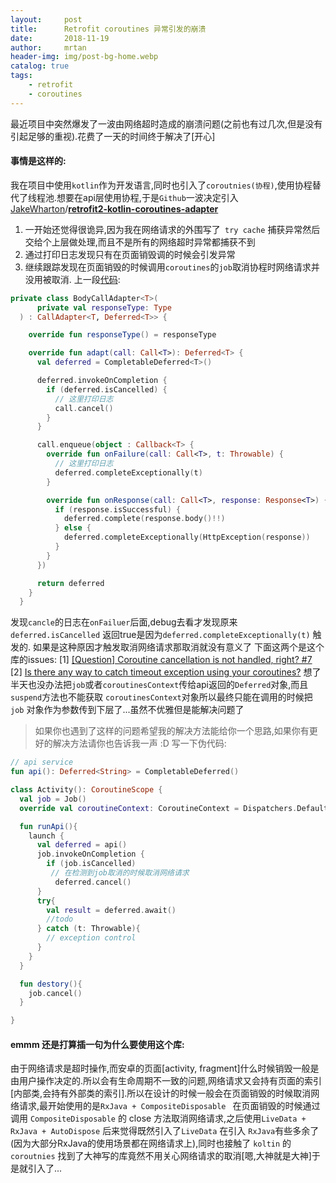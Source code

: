 ```yaml
---
layout:     post
title:      Retrofit coroutines 异常引发的崩溃
date:       2018-11-19
author:     mrtan
header-img: img/post-bg-home.webp
catalog: true
tags:
    - retrofit
    - coroutines
---
```


最近项目中突然爆发了一波由网络超时造成的崩溃问题(之前也有过几次,但是没有引起足够的重视).花费了一天的时间终于解决了[开心]
#### 事情是这样的:
我在项目中使用```kotlin```作为开发语言,同时也引入了```coroutnies(协程)```,使用协程替代了线程池.想要在api层使用协程,于是```Github```一波决定引入 [JakeWharton](https://github.com/JakeWharton)/**[retrofit2-kotlin-coroutines-adapter](https://github.com/JakeWharton/retrofit2-kotlin-coroutines-adapter)** 

1. 一开始还觉得很诡异,因为我在网络请求的外围写了``` try cache``` 捕获异常然后交给个上层做处理,而且不是所有的网络超时异常都捕获不到 
2. 通过打印日志发现只有在页面销毁调的时候会引发异常
3. 继续跟踪发现在页面销毁的时候调用```coroutines```的```job```取消协程时网络请求并没用被取消. 上一段[代码](https://github.com/JakeWharton/retrofit2-kotlin-coroutines-adapter/blob/master/src/main/java/com/jakewharton/retrofit2/adapter/kotlin/coroutines/CoroutineCallAdapterFactory.kt):


```kotlin
private class BodyCallAdapter<T>(
      private val responseType: Type
  ) : CallAdapter<T, Deferred<T>> {

    override fun responseType() = responseType

    override fun adapt(call: Call<T>): Deferred<T> {
      val deferred = CompletableDeferred<T>()

      deferred.invokeOnCompletion {
        if (deferred.isCancelled) {
          // 这里打印日志
          call.cancel()
        }
      }

      call.enqueue(object : Callback<T> {
        override fun onFailure(call: Call<T>, t: Throwable) {
          // 这里打印日志
          deferred.completeExceptionally(t)
        }

        override fun onResponse(call: Call<T>, response: Response<T>) {
          if (response.isSuccessful) {
            deferred.complete(response.body()!!)
          } else {
            deferred.completeExceptionally(HttpException(response))
          }
        }
      })

      return deferred
    }
  }
```

 发现```cancle```的日志在```onFailuer```后面,debug去看才发现原来```deferred.isCancelled``` 返回true是因为```deferred.completeExceptionally(t)``` 触发的. 如果是这种原因才触发取消网络请求那取消就没有意义了
下面这两个是这个库的issues:
[1]  [[Question] Coroutine cancellation is not handled, right? #7](
 https://github.com/JakeWharton/retrofit2-kotlin-coroutines-adapter/issues/7)
[2] [Is there any way to catch timeout exception using your coroutines?](https://github.com/JakeWharton/retrofit2-kotlin-coroutines-adapter/issues/33)
想了半天也没办法把```job```或者```coroutinesContext```传给api返回的```Deferred```对象,而且```suspend```方法也不能获取 ```coroutinesContext```对象所以最终只能在调用的时候把```job```
对象作为参数传到下层了...虽然不优雅但是能解决问题了 
> 如果你也遇到了这样的问题希望我的解决方法能给你一个思路,如果你有更好的解决方法请你也告诉我一声 :D
> 写一下伪代码:


```kotlin
// api service
fun api(): Deferred<String> = CompletableDeferred()

class Activity(): CoroutineScope {
  val job = Job()
  override val coroutineContext: CoroutineContext = Dispatchers.Default + job

  fun runApi(){
    launch {
      val deferred = api()
      job.invokeOnCompletion {
        if (job.isCancelled)
         // 在检测到job取消的时候取消网络请求
          deferred.cancel()
      }
      try{
        val result = deferred.await()
        //todo
      } catch (t: Throwable){
        // exception control
      }
    }
  }

  fun destory(){
    job.cancel()
  }

}
```

#### emmm  还是打算插一句为什么要使用这个库:
由于网络请求是超时操作,而安卓的页面[activity, fragment]什么时候销毁一般是由用户操作决定的.所以会有生命周期不一致的问题,网络请求又会持有页面的索引[内部类,会持有外部类的索引].所以在设计的时候一般会在页面销毁的时候取消网络请求,最开始使用的是```RxJava + CompositeDisposable ``` 在页面销毁的时候通过调用 ```CompositeDisposable``` 的 close 方法取消网络请求,之后使用``` LiveData + RxJava + AutoDispose ``` 后来觉得既然引入了```LiveData``` 在引入 ```RxJava```有些多余了(因为大部分RxJava的使用场景都在网络请求上),同时也接触了 ```koltin``` 的```coroutnies``` 找到了大神写的库竟然不用关心网络请求的取消[嗯,大神就是大神]于是就引入了...